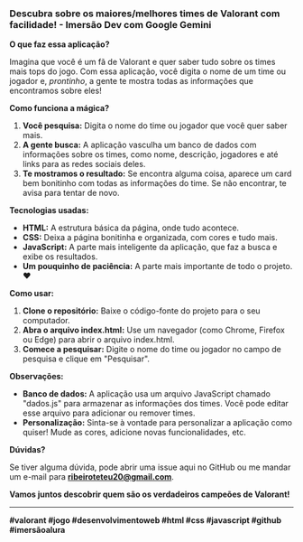 ###  **Descubra sobre os maiores/melhores times de Valorant com facilidade! - Imersão Dev com Google Gemini**

**O que faz essa aplicação?**

Imagina que você é um fã de Valorant e quer saber tudo sobre os times mais tops do jogo. Com essa aplicação, você digita o nome de um time ou jogador e, *prontinho*, a gente te mostra todas as informações que encontramos sobre eles! 

**Como funciona a mágica?**

1. **Você pesquisa:** Digita o nome do time ou jogador que você quer saber mais.
2. **A gente busca:** A aplicação vasculha um banco de dados com informações sobre os times, como nome, descrição, jogadores e até links para as redes sociais deles.
3. **Te mostramos o resultado:** Se encontra alguma coisa, aparece um card bem bonitinho com todas as informações do time. Se não encontrar, te avisa para tentar de novo.

**Tecnologias usadas:**

* **HTML:** A estrutura básica da página, onde tudo acontece.
* **CSS:** Deixa a página bonitinha e organizada, com cores e tudo mais.
* **JavaScript:** A parte mais inteligente da aplicação, que faz a busca e exibe os resultados.
* **Um pouquinho de paciência:** A parte mais importante de todo o projeto. ❤️

**Como usar:**

1. **Clone o repositório:** Baixe o código-fonte do projeto para o seu computador.
2. **Abra o arquivo index.html:** Use um navegador (como Chrome, Firefox ou Edge) para abrir o arquivo index.html.
3. **Comece a pesquisar:** Digite o nome do time ou jogador no campo de pesquisa e clique em "Pesquisar".

**Observações:**

* **Banco de dados:** A aplicação usa um arquivo JavaScript chamado "dados.js" para armazenar as informações dos times. Você pode editar esse arquivo para adicionar ou remover times.
* **Personalização:** Sinta-se à vontade para personalizar a aplicação como quiser! Mude as cores, adicione novas funcionalidades, etc.

**Dúvidas?**

Se tiver alguma dúvida, pode abrir uma issue aqui no GitHub ou me mandar um e-mail para **ribeiroteteu20@gmail.com**. 

**Vamos juntos descobrir quem são os verdadeiros campeões de Valorant!** 

---

**#valorant #jogo #desenvolvimentoweb #html #css #javascript #github #imersãoalura** 
